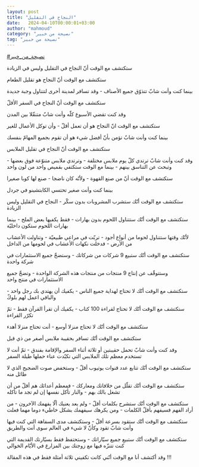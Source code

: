 ```yaml
---
layout: post
title: "النجاح في التقليل"
date:   2024-04-10T00:00:01+03:00
author: "mahmoud"
category: "نصيحة من خبير"
tag: "نصيحة من خبير"
---
```



[<u>\#نصيحة\_من\_خبير</u>](https://www.facebook.com/hashtag/%D9%86%D8%B5%D9%8A%D8%AD%D8%A9_%D9%85%D9%86_%D8%AE%D8%A8%D9%8A%D8%B1?__eep__=6&__cft__%5b0%5d=AZXl7i-7nt9j1nNkXZt0lrl8_986YE4CK3BU-vKpomU64Jcoo-_tD_t3Y_T9IvrjYFD-OMaU-e1CeSoTeETyMnyVg12tpKZnLSt-rOgMC6IbHi-ODY5rMdaG1bMu-yP6bcuu1aJSa3xVS34CSqNz62y_jALEc35Yg6grs5Mc2Boe_nHC8denMo90u0fh_XELAMY&__tn__=*NK-R)




ستكتشف مع الوقت أنّ النجاح في التقليل وليس في
الزيادة




ستكتشف مع الوقت أنّ النجاح هو تقليل الطعام

بينما كنت وأنت شابّ تتذوّق جميع الأصناف - وقد تسافر لمدينة
أخرى لتتناول وجبة جديدة




ستكتشف مع الوقت أنّ النجاح في السفر الأقلّ

وقد كنت تقضي الأسبوع كلّه وأنت شابّ متنقّلا بين
المدن




ستكتشف مع الوقت انّ النجاح هو أن تعمل أقلّ - وأن توكل
الأعمال للغير

بينما كنت وأنت شابّ تؤمن بأنّ أفضل شيء هو أن تقوم بجميع
المهامّ بنفسك




ستكتشف مع الوقت أنّ النجاح في تقليل الملابس

وقد كنت وأنت شابّ ترتدي كلّ يوم ملابس مختلفة - وترتدي
ملابس متنوّعة فوق بعضها - وتبحث عن التناسق بينهم - بينما مع الوقت ستكتفي
بقميص واحد من لون واحد




ستكتشف مع الوقت أنّ من صنع القهوة - ولأنّه كان ناضجا - صنع
لها كوبا صغيرا

بينما كنت وأنت صغير تحتسي الكابتشينو في جردل




ستكتشف مع الوقت أنّك ستشرب المشروبات بدون سكّر - النجاح في
التقليل وليس الزيادة




ستكتشف مع الوقت أنّك ستتناول اللحوم بدون بهارات - فقط
يكفيها بعض الملح - بينما بهارات اللحوم ستكون داخليّة

لأنّك وقتها ستتناول لحوما من أنواع أجود - تربّت في مراعي
طبيعيّة - وتناولت الأعشاب من الأرض - فدخلت نكهات الأعشاب في لحومها من
الداخل




ستكتشف مع الوقت أنّك ستبيع 9 شركات من شركاتك - وستضخّ جميع
الاستثمارات في شركة واحدة

وستتوقّف عن إنتاج 9 منتجات من منتجات هذه الشركة الواحدة -
وتضخّ جميع الاستثمارات في منتج واحد




ستكتشف مع الوقت أنّك لا تحتاج لهداية جميع الناس - يكفيك
أن يهتدي بك رجل واحد - والباقي اعمل لهم بلوكّ




ستكتشف مع الوقت أنّك لا تحتاج لقراءة 100 كتاب - يكفيك أن
تقرأ القرآن فقط - ثمّ تكرّر القراءة




ستكتشف مع الوقت أنّك لا تحتاج منزلا أوسع - أنت تحتاج
منزلا أهدء




ستكتشف مع الوقت أنّك تسافر بحقيبة ملابس أصغر من ذي
قبل

وقد كنت وأنت شابّ تحمل حقيبتين أو ثلاثة أثناء السفر
والإقامة بفندق - ثمّ أنت لا تستخدم معظم تلك الملابس التي تكبّدت عناء حملها
طيلة السفر




ستكتشف مع الوقت أنّك تتابع عدد قنوات يوتيوب أقلّ - وستخفض
صوت الضجيج الذي لا طائل منه




ستكتشف مع الوقت أنّك تقلّل من خلافاتك ومعاركك - فمعظم
أعدائك هم أقلّ من أن تشغل بالك بهم - والنار تأكل نفسها إن لم تجد ما
تأكله




ستكتشف مع الوقت أنّك ستشرح بكلمات أقلّ - ولم يعد يعنيك ألّا
يفهمك الآخرون - من أراد الفهم فسيفهم بأقلّ الكلمات - ومن يكرهك سيفهمك
بشكل خاطيء دوما مهما فعلت




ستكتشف مع الوقت أنّك ستقود بسرعة أقلّ - وستكتشف مدى
السفاهة التي كنت فيها وأنت شابّ تقود وكأنّ لا شيء في العالم سوى أنت
والطريق




ستكتشف مع الوقت أنّك ستبيع جميع سيّاراتك - وستحتفظ فقط
بسيّارتك القديمة التي كنت تتنزّه فيها مع زوجتك بين المزارع في الأيّام
الخوالي




وقد أكتشف أنا مع الوقت أنّني كانت تكفيني ثلاثة أمثلة فقط
في هذه المقالة !!!
